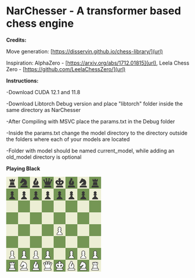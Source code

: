 
<h1 class="title">NarChesser - A transformer based chess engine</h1>
<p class="body"> 

**Credits:**

Move generation: [https://disservin.github.io/chess-library/](url)

Inspiration: AlphaZero - [https://arxiv.org/abs/1712.01815](url), Leela Chess Zero - [https://github.com/LeelaChessZero/](url)
</p>

<p class="body">

**Instructions:**

-Download CUDA 12.1 and 11.8

-Download Libtorch Debug version and place "libtorch" folder inside the same directory as NarChesser

-After Compiling with MSVC place the params.txt in the Debug folder

-Inside the params.txt change the model directory to the directory outside the folders where each of your models are located

-Folder with model should be named current_model, while adding an old_model directory is optional
</p>
</body>


**Playing Black**


<img src="black.gif" width="256" height="256">
